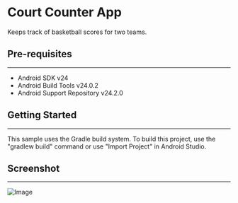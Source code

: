 # Court Counter App

Keeps track of basketball scores for two teams.

## Pre-requisites
------------------
- Android SDK v24
- Android Build Tools v24.0.2
- Android Support Repository v24.2.0

## Getting Started
---------------

This sample uses the Gradle build system. To build this project, use the
"gradlew build" command or use "Import Project" in Android Studio.

## Screenshot
--------------
![Image](./Screenshot.jpg)

